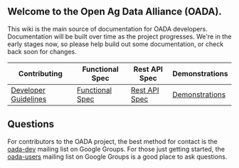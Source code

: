 ## Welcome to the **Open Ag Data Alliance** (OADA).

This wiki is the main source of documentation for OADA developers.
Documentation will be built over time as the project progresses.  We're in the
early stages now, so please help build out some documentation, or check back
soon for changes.

| Contributing | Functional Spec | Rest API Spec | Demonstrations |
|--------------|-----------------|---------------|----------------|
|  [Developer Guidelines](contributing/Developer-Guidelines.md) | [Functional Spec](functional-specs/README.md) | [Rest API Spec](rest-specs/README.md) |  [Demonstrations](demo-specs/README.md) |

## Questions
For contributors to the OADA project, the best method for contact is the
[oada-dev][oada-dev] mailing list on Google Groups.  For those just getting
started, the [oada-users][oada-users] mailing list on Google Groups is a good
place to ask questions.

[oada-dev]: https://groups.google.com/forum/#!forum/oada-dev
[oada-users]: https://groups.google.com/forum/#!forum/oada-users
[slides]: http://openag.io/OADA_Overview.pdf
[api-slides]: http://openag.io/OADA_API_Overview.pdf
